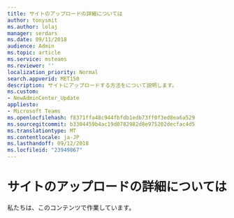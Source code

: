 ```yaml
---
title: サイトのアップロードの詳細については
author: tonysmit
ms.author: lolaj
manager: serdars
ms.date: 09/11/2018
audience: Admin
ms.topic: article
ms.service: msteams
ms.reviewer: ''
localization_priority: Normal
search.appverid: MET150
description: サイトにアップロードする方法をについて説明します。
ms.custom:
- NewAdminCenter_Update
appliesto:
- Microsoft Teams
ms.openlocfilehash: f8371ffa48c944fbfdb1edb73ff0f3ed8ea6a529
ms.sourcegitcommit: b3304459b4ac19d0782982d8e975202decfac4d5
ms.translationtype: MT
ms.contentlocale: ja-JP
ms.lasthandoff: 09/12/2018
ms.locfileid: "23949867"
---
```

<a name="learn-more-about-site-upload"></a>サイトのアップロードの詳細については 
============================

私たちは、このコンテンツで作業しています。
